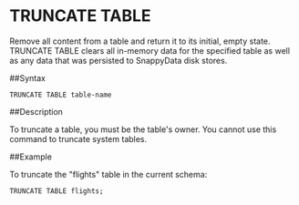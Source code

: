 # TRUNCATE TABLE

Remove all content from a table and return it to its initial, empty state. TRUNCATE TABLE clears all in-memory data for the specified table as well as any data that was persisted to SnappyData disk stores. 

##Syntax

``` pre
TRUNCATE TABLE table-name
```

##Description

To truncate a table, you must be the table's owner. You cannot use this command to truncate system tables.

##Example

To truncate the "flights" table in the current schema:

``` pre
TRUNCATE TABLE flights;
```


